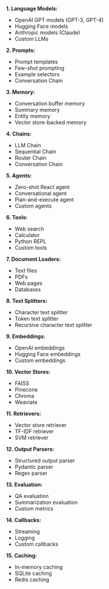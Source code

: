 **1. Language Models:**
- OpenAI GPT models (GPT-3, GPT-4)
- Hugging Face models
- Anthropic models (Claude)
- Custom LLMs

**2. Prompts:**
- Prompt templates
- Few-shot prompting
- Example selectors
- Conversation Chain

**3. Memory:**
- Conversation buffer memory
- Summary memory
- Entity memory
- Vector store-backed memory

**4. Chains:**
- LLM Chain
- Sequential Chain
- Router Chain
- Conversation Chain

**5. Agents:**
- Zero-shot React agent
- Conversational agent
- Plan-and-execute agent
- Custom agents

**6. Tools:**
- Web search
- Calculator
- Python REPL
- Custom tools

**7. Document Loaders:**
- Text files
- PDFs
- Web pages
- Databases

**8. Text Splitters:**
- Character text splitter
- Token text splitter
- Recursive character text splitter

**9. Embeddings:**
- OpenAI embeddings
- Hugging Face embeddings
- Custom embeddings

**10. Vector Stores:**
- FAISS
- Pinecone
- Chroma
- Weaviate

**11. Retrievers:**
- Vector store retriever
- TF-IDF retriever
- SVM retriever

**12. Output Parsers:**
- Structured output parser
- Pydantic parser
- Regex parser

**13. Evaluation:**
- QA evaluation
- Summarization evaluation
- Custom metrics

**14. Callbacks:**
- Streaming
- Logging
- Custom callbacks

**15. Caching:**
- In-memory caching
- SQLite caching
- Redis caching

